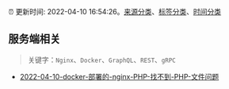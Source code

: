 :alarm_clock: 更新时间: 2022-04-10 16:54:26。[来源分类](../README.md)、[标签分类](../TAGS.md)、[时间分类](../TIMELINE.md)

## 服务端相关


> 关键字：`Nginx`、`Docker`、`GraphQL`、`REST`、`gRPC`



- [2022-04-10-docker-部署的-nginx-PHP-找不到-PHP-文件问题](https://www.v2ex.com/t/846141) 